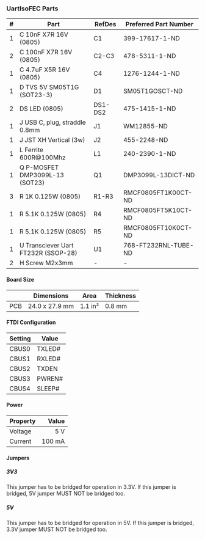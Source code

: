 ### UartIsoFEC Parts

|  # | Part                                              | RefDes  | Preferred Part Number       |
|---:|---------------------------------------------------|---------|-----------------------------|
|  1 | C 10nF X7R 16V (0805)                             | C1      | 399-17617-1-ND              |
|  2 | C 100nF X7R 16V (0805)                            | C2-C3   | 478-5311-1-ND               |
|  1 | C 4.7uF X5R 16V (0805)                            | C4      | 1276-1244-1-ND              |
|  1 | D TVS 5V SM05T1G (SOT23-3)                        | D1      | SM05T1GOSCT-ND              |
|  2 | DS LED (0805)                                     | DS1-DS2 | 475-1415-1-ND               |
|  1 | J USB C, plug, straddle 0.8mm                     | J1      | WM12855-ND                  |
|  1 | J JST XH Vertical (3w)                            | J2      | 455-2248-ND                 |
|  1 | L Ferrite 600R@100Mhz                             | L1      | 240-2390-1-ND               |
|  1 | Q P-MOSFET DMP3099L-13 (SOT23)                    | Q1      | DMP3099L-13DICT-ND          |
|  3 | R 1K 0.125W (0805)                                | R1-R3   | RMCF0805FT1K00CT-ND         |
|  1 | R 5.1K 0.125W (0805)                              | R4      | RMCF0805FT5K10CT-ND         |
|  1 | R 5.1K 0.125W (0805)                              | R5      | RMCF0805FT10K0CT-ND         |
|  1 | U Transciever Uart FT232R (SSOP-28)               | U1      | 768-FT232RNL-TUBE-ND        |
|  2 | H Screw M2x3mm                            | -       | -                             |


#### Board Size

|       |      Dimensions | Area    | Thickness |
|-------|-----------------|---------|-----------|
| PCB   |  24.0 x 27.9 mm | 1.1 in² |    0.8 mm |


#### FTDI Configuration

| Setting | Value  |
|---------|--------|
| CBUS0   | TXLED# |
| CBUS1   | RXLED# |
| CBUS2   | TXDEN  |
| CBUS3   | PWREN# |
| CBUS4   | SLEEP# |


#### Power

| Property | Value  |
|----------|-------:|
| Voltage  |    5 V |
| Current  | 100 mA |


#### Jumpers

##### 3V3

This jumper has to be bridged for operation in 3.3V. If this jumper is bridged,
5V jumper MUST NOT be bridged too.

##### 5V

This jumper has to be bridged for operation in 5V. If this jumper is bridged,
3.3V jumper MUST NOT be bridged too.
